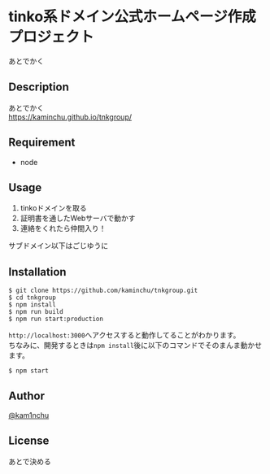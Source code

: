# tinko系ドメイン公式ホームページ作成プロジェクト

あとでかく

## Description
あとでかく  
https://kaminchu.github.io/tnkgroup/



## Requirement

- node

## Usage

01. tinkoドメインを取る
02. 証明書を通したWebサーバで動かす
03. 連絡をくれたら仲間入り！

サブドメイン以下はごじゆうに

## Installation

    $ git clone https://github.com/kaminchu/tnkgroup.git
    $ cd tnkgroup
    $ npm install
    $ npm run build
    $ npm run start:production

`http://localhost:3000`へアクセスすると動作してることがわかります。  
ちなみに、開発するときは`npm install`後に以下のコマンドでそのまんま動かせます。
    
    $ npm start
## Author

[@kam1nchu](https://twitter.com/kam1nchu)


## License

あとで決める
